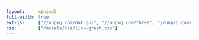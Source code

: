 ```yaml
---
layout:     minimal
full-width: true
ext-js:     ["//unpkg.com/dat.gui", "//unpkg.com/three", "//unpkg.com/3d-force-graph"]
css:        ["/assets/css/link-graph.css"]
---
```


<!--
  <script src="//unpkg.com/dat.gui"></script>
  <script src="//unpkg.com/three"></script>
  <script src="//unpkg.com/3d-force-graph"></script>
-->
  <script src="//unpkg.com/d3-dsv"></script>
  <script src="//unpkg.com/dat.gui"></script>
  <script src="//unpkg.com/d3-octree"></script>
  <script src="//unpkg.com/d3-force-3d"></script>
  <script src="//unpkg.com/3d-force-graph"></script>

<div id="graph"></div>

<script type="module">

fetch('json/inside-corona.json').then(res => res.json()).then(gData => {

  gData.links.forEach(link => {
    const a = gData.nodes[link.source];
    const b = gData.nodes[link.target];
    !a.neighbors && (a.neighbors = []);
    !b.neighbors && (b.neighbors = []);
    a.neighbors.push(b);
    b.neighbors.push(a);

    !a.links && (a.links = []);
    !b.links && (b.links = []);
    a.links.push(link);
    b.links.push(link);
  });

  const highlightNodes = new Set();
  const highlightLinks = new Set();
  let hoverNode = null;

  const Graph = ForceGraph3D()
    (document.getElementById('graph'))
    .nodeThreeObject(node => {
      const imgTexture = new THREE.TextureLoader().load(`${node.image}`);
      const material = new THREE.SpriteMaterial({ map: imgTexture });
      const sprite = new THREE.Sprite(material);
      sprite.scale.set(12, 12);
      return sprite;
    })
    .graphData(gData)
    .dagMode('td')
    .nodeLabel('title')
    .nodeAutoColorBy('group')
    .linkLabel('title')
    //.linkWidth(link => link.state == "current" ? 1 : 0.5)
    .linkWidth(link => highlightLinks.has(link) ? 1 : 0.5)
    .linkDirectionalParticles(link => highlightLinks.has(link) ? 2 : 0)
    .linkDirectionalParticleWidth(1)
    .onNodeHover(node => {
      // no state change
      if ((!node && !highlightNodes.size) || (node && hoverNode === node)) return;

      highlightNodes.clear();
      highlightLinks.clear();
      if (node) {
        highlightNodes.add(node);
        node.neighbors.forEach(neighbor => highlightNodes.add(neighbor));
        node.links.forEach(link => highlightLinks.add(link));
      }

      hoverNode = node || null;

      updateHighlight();
    })
    .onLinkHover(link => {
      highlightNodes.clear();
      highlightLinks.clear();

      if (link) {
        highlightLinks.add(link);
        highlightNodes.add(link.source);
        highlightNodes.add(link.target);
      }

      updateHighlight();
    })
    .linkOpacity(0.4)
    .linkAutoColorBy('group')
    .onNodeClick(node => {
      if (node.link.length) {
        window.open(node.link);
        window.focus();
      }
    })
    .onNodeRightClick(node => {
      // Aim at node from outside it
      const distance = 40;
      const distRatio = 1 + distance/Math.hypot(node.x, node.y, node.z);
      Graph.cameraPosition(
        { x: node.x * distRatio, y: node.y * distRatio, z: node.z * distRatio }, // new position
        node, // lookAt ({ x, y, z })
        3000  // ms transition duration
      );
    })
    .onNodeDragEnd(node => {
      node.fx = node.x;
      node.fy = node.y;
      node.fz = node.z;
    })
    .onLinkClick(link => {
      if (link.link.length) {
        window.open(link.link);
        window.focus();
      }
    });

  const linkForce = Graph
    .d3Force('link')
    .distance(link => settings.Length)

  const settings = { 'Orientation': 'td', 'Length': 80, 'Mode': 3, 'Search': ""};
  const gui = new dat.GUI();

  gui.add(settings, 'Orientation', ['td', 'bu', 'lr', 'rl', 'zout', 'zin', 'radialout', 'radialin', null])
      .onChange(orientation => Graph && Graph.dagMode(orientation) && Graph.numDimensions(settings.Mode));
  gui.add(settings, 'Mode', ['3', '2', '1'])
      .onChange(mode => Graph && Graph.dagMode(settings.Orientation) && Graph.numDimensions(mode));

  const settingsLength = gui.add(settings, 'Length', 0, 200);
  settingsLength.onChange(updateLinkDistance);

  gData.groups.forEach((group) => {
    settings[group] = true;
    gui.add(settings, group).listen().onChange( function() {
      updateNodes(group)
    });
  });

  gui.add(settings, 'Search').listen().onFinishChange( function(searchString) {
    filterNodes(searchString)
  });

  function updateNodes(group) {
    let { nodes, links } = Graph.graphData();
    if (settings[group]) {
      let newNodes = gData.nodes.filter(n => n.group == group);
      nodes = nodes.concat(newNodes);
      let nodeIDs = [];
      nodes.forEach((node) => {nodeIDs.push(node.id)}); 
      links = gData.links.filter(l => nodeIDs.includes(l.source.id) && nodeIDs.includes(l.target.id));
    } else {
      let oldNodes = nodes.filter(n => n.group == group);
      nodes = nodes.filter(n => n.group !== group);
      oldNodes.forEach((node) => {
        links = links.filter(l => l.source.id !== node.id && l.target.id !== node.id); // Remove links attached to node
      });
    }
    Graph.graphData({ nodes, links });
  }

  function filterNodes(searchString) {
    let { nodes, links } = Graph.graphData();
    let regexp = new RegExp(searchString, 'gi');
    let searchNodes = gData.nodes.filter(n => !!n.title.match(regexp));
    let searchLinks = gData.links.filter(l => !!l.title.match(regexp));
    let nodeIDs = [];
    searchLinks.forEach((link) => {nodeIDs.push(link.source.id); nodeIDs.push(link.target.id);}); 
    searchNodes.forEach((node) => {nodeIDs.push(node.id)}); 
    searchNodes.forEach((node) => {node.neighbors.forEach((neighbor) => nodeIDs.push(neighbor.id))}); 
    nodeIDs = [...new Set(nodeIDs)];
    nodes = gData.nodes.filter(n => nodeIDs.includes(n.id));
    links = gData.links.filter(l => nodeIDs.includes(l.source.id) && nodeIDs.includes(l.target.id));
    Graph.graphData({ nodes, links });
  }

  function updateLinkDistance() {
    linkForce.distance(link => settings.Length);
    Graph.numDimensions(3); // Re-heat simulation
  }

  function updateHighlight() {
  // trigger update of highlighted objects in scene
  Graph
    .linkWidth(Graph.linkWidth())
    .linkDirectionalParticles(Graph.linkDirectionalParticles());
  }

});

  </script>
<body>
